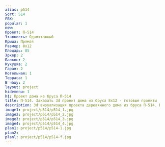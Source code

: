 ```yaml
---
alias: p514
Sort: 514
FBX: 
popular: 1
new: 
Проект: П-514
Этажность: Одноэтажный
Крыша: Прямая
Размер: 8х12
Площадь: 85
Эркер: 2
Балкон: 2
Кукушка: 2
Гараж: 2
Котельная: 1
Терраса: 1
В чашу: 2
layout: project
hidemenu: 1
h1: Проект дома из бруса П-514
title: П-514. Заказать 3d проект дома из бруса 8х12 - готовые проекты
description: 3d визуализация проекта деревянного дома из бруса П-514. Площадь 85 м2, размер 8х12. Вы можете внести любые изменения в проект.
image1: project/p514/p514_1.jpg
image2: project/p514/p514_2.jpg
image3: project/p514/p514_3.jpg
image4: project/p514/p514_4.jpg
plan1: project/p514/p514-1.jpg
plan2: 
planl: project/p514/p514-f.jpg
---
```

